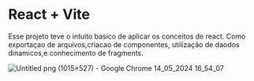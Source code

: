 # React + Vite
Esse projeto teve o intuito basico de aplicar os conceitos de react.
Como exportaçao de arquivos,criacao de componentes, utilização de daodos dinamicos,e conhecimento de fragments.

   

![Untitled png (1015×527) - Google Chrome 14_05_2024 16_54_07](https://github.com/RoniPereira01/Componente-Card-React-/assets/129990000/ecc8770a-5e3d-42fc-9db4-9c0a7efaea71)
